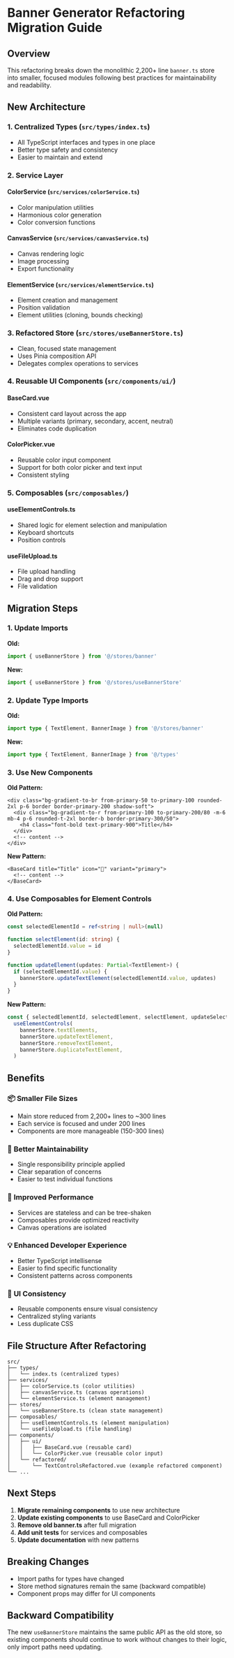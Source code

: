 # Banner Generator Refactoring Migration Guide

## Overview

This refactoring breaks down the monolithic 2,200+ line `banner.ts` store into smaller, focused modules following best practices for maintainability and readability.

## New Architecture

### 1. **Centralized Types** (`src/types/index.ts`)

- All TypeScript interfaces and types in one place
- Better type safety and consistency
- Easier to maintain and extend

### 2. **Service Layer**

#### **ColorService** (`src/services/colorService.ts`)

- Color manipulation utilities
- Harmonious color generation
- Color conversion functions

#### **CanvasService** (`src/services/canvasService.ts`)

- Canvas rendering logic
- Image processing
- Export functionality

#### **ElementService** (`src/services/elementService.ts`)

- Element creation and management
- Position validation
- Element utilities (cloning, bounds checking)

### 3. **Refactored Store** (`src/stores/useBannerStore.ts`)

- Clean, focused state management
- Uses Pinia composition API
- Delegates complex operations to services

### 4. **Reusable UI Components** (`src/components/ui/`)

#### **BaseCard.vue**

- Consistent card layout across the app
- Multiple variants (primary, secondary, accent, neutral)
- Eliminates code duplication

#### **ColorPicker.vue**

- Reusable color input component
- Support for both color picker and text input
- Consistent styling

### 5. **Composables** (`src/composables/`)

#### **useElementControls.ts**

- Shared logic for element selection and manipulation
- Keyboard shortcuts
- Position controls

#### **useFileUpload.ts**

- File upload handling
- Drag and drop support
- File validation

## Migration Steps

### 1. Update Imports

**Old:**

```typescript
import { useBannerStore } from '@/stores/banner'
```

**New:**

```typescript
import { useBannerStore } from '@/stores/useBannerStore'
```

### 2. Update Type Imports

**Old:**

```typescript
import type { TextElement, BannerImage } from '@/stores/banner'
```

**New:**

```typescript
import type { TextElement, BannerImage } from '@/types'
```

### 3. Use New Components

**Old Pattern:**

```vue
<div class="bg-gradient-to-br from-primary-50 to-primary-100 rounded-2xl p-6 border border-primary-200 shadow-soft">
  <div class="bg-gradient-to-r from-primary-100 to-primary-200/80 -m-6 mb-4 p-6 rounded-t-2xl border-b border-primary-300/50">
    <h4 class="font-bold text-primary-900">Title</h4>
  </div>
  <!-- content -->
</div>
```

**New Pattern:**

```vue
<BaseCard title="Title" icon="🎨" variant="primary">
  <!-- content -->
</BaseCard>
```

### 4. Use Composables for Element Controls

**Old Pattern:**

```typescript
const selectedElementId = ref<string | null>(null)

function selectElement(id: string) {
  selectedElementId.value = id
}

function updateElement(updates: Partial<TextElement>) {
  if (selectedElementId.value) {
    bannerStore.updateTextElement(selectedElementId.value, updates)
  }
}
```

**New Pattern:**

```typescript
const { selectedElementId, selectedElement, selectElement, updateSelectedElement } =
  useElementControls(
    bannerStore.textElements,
    bannerStore.updateTextElement,
    bannerStore.removeTextElement,
    bannerStore.duplicateTextElement,
  )
```

## Benefits

### 📦 **Smaller File Sizes**

- Main store reduced from 2,200+ lines to ~300 lines
- Each service is focused and under 200 lines
- Components are more manageable (150-300 lines)

### 🔧 **Better Maintainability**

- Single responsibility principle applied
- Clear separation of concerns
- Easier to test individual functions

### 🚀 **Improved Performance**

- Services are stateless and can be tree-shaken
- Composables provide optimized reactivity
- Canvas operations are isolated

### 💡 **Enhanced Developer Experience**

- Better TypeScript intellisense
- Easier to find specific functionality
- Consistent patterns across components

### 🎨 **UI Consistency**

- Reusable components ensure visual consistency
- Centralized styling variants
- Less duplicate CSS

## File Structure After Refactoring

```
src/
├── types/
│   └── index.ts (centralized types)
├── services/
│   ├── colorService.ts (color utilities)
│   ├── canvasService.ts (canvas operations)
│   └── elementService.ts (element management)
├── stores/
│   └── useBannerStore.ts (clean state management)
├── composables/
│   ├── useElementControls.ts (element manipulation)
│   └── useFileUpload.ts (file handling)
├── components/
│   ├── ui/
│   │   ├── BaseCard.vue (reusable card)
│   │   └── ColorPicker.vue (reusable color input)
│   └── refactored/
│       └── TextControlsRefactored.vue (example refactored component)
└── ...
```

## Next Steps

1. **Migrate remaining components** to use new architecture
2. **Update existing components** to use BaseCard and ColorPicker
3. **Remove old banner.ts** after full migration
4. **Add unit tests** for services and composables
5. **Update documentation** with new patterns

## Breaking Changes

- Import paths for types have changed
- Store method signatures remain the same (backward compatible)
- Component props may differ for UI components

## Backward Compatibility

The new `useBannerStore` maintains the same public API as the old store, so existing components should continue to work without changes to their logic, only import paths need updating.

